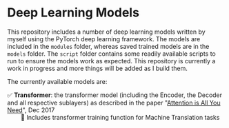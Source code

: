 # Deep Learning Models

This repository includes a number of deep learning models written by myself using the PyTorch deep learning framework.
The models are included in the `modules` folder, whereas saved trained models are in the `models` folder. 
The `script` folder contains some readily available scripts to run to ensure the models work as expected.
This repository is currently a work in progress and more things will be added as I build them.  
 
 
The currently available models are:  

:white_check_mark: **Transformer**: the transformer model (including the Encoder, the Decoder and all respective 
sublayers) as described in the paper 
"<a target="_blank" href="https://arxiv.org/pdf/1706.03762.pdf">Attention is All You Need</a>", Dec 2017  
&nbsp;&nbsp;&nbsp;&nbsp;&nbsp;&nbsp;&nbsp;&nbsp;:radio_button: Includes transformer training function for Machine 
Translation tasks
